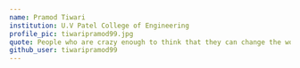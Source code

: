 ```yaml
---
name: Pramod Tiwari
institution: U.V Patel College of Engineering
profile_pic: tiwaripramod99.jpg
quote: People who are crazy enough to think that they can change the world are the one's who do.
github_user: tiwaripramod99
---
```

